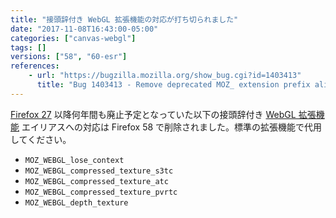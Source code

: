 ```yaml
---
title: "接頭辞付き WebGL 拡張機能の対応が打ち切られました"
date: "2017-11-08T16:43:00-05:00"
categories: ["canvas-webgl"]
tags: []
versions: ["58", "60-esr"]
references:
    - url: "https://bugzilla.mozilla.org/show_bug.cgi?id=1403413"
      title: "Bug 1403413 - Remove deprecated MOZ_ extension prefix aliases"
---
```

[Firefox 27](https://www.fxsitecompat.dev/ja/docs/2013/prefixed-extensions-have-been-deprecated/) 以降何年間も廃止予定となっていた以下の接頭辞付き [WebGL 拡張機能](https://developer.mozilla.org/docs/Web/API/WebGL_API/Using_Extensions) エイリアスへの対応は Firefox 58 で削除されました。標準の拡張機能で代用してください。

* `MOZ_WEBGL_lose_context`
* `MOZ_WEBGL_compressed_texture_s3tc`
* `MOZ_WEBGL_compressed_texture_atc`
* `MOZ_WEBGL_compressed_texture_pvrtc`
* `MOZ_WEBGL_depth_texture`
